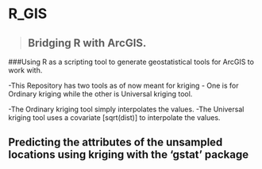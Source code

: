 # R_GIS
> ## Bridging R with ArcGIS.

###Using R as a scripting tool to generate geostatistical tools for ArcGIS to work with.

-This Repository has two tools as of now meant for kriging - One is for Ordinary kriging while the other is Universal kriging tool.

-The Ordinary kriging tool simply interpolates the values.
-The Universal kriging tool uses a covariate [sqrt(dist)] to interpolate the values.


## **Predicting the attributes of the unsampled locations using kriging with the ‘gstat’ package**

